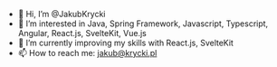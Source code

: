 - 👋 Hi, I’m @JakubKrycki
- 👀 I’m interested in Java, Spring Framework, Javascript, Typescript, Angular, React.js, SvelteKit, Vue.js
- 🌱 I’m currently improving my skills with React.js, SvelteKit
- 📫 How to reach me: jakub@krycki.pl

<!---
JakubKrycki/JakubKrycki is a ✨ special ✨ repository because its `README.md` (this file) appears on your GitHub profile.
You can click the Preview link to take a look at your changes.
--->
